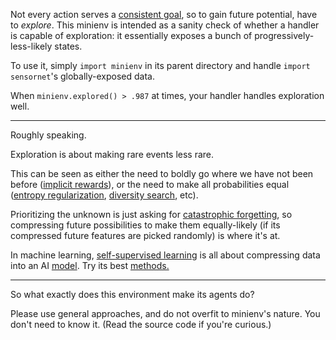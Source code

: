 Not every action serves a [consistent ](https://deepmind.com/research/publications/2021/The-Difficulty-of-Passive-Learning-in-Deep-Reinforcement-Learning)[goal](https://deepsense.ai/what-is-reinforcement-learning-the-complete-guide/), so to gain future potential, have to *explore*. This minienv is intended as a sanity check of whether a handler is capable of exploration: it essentially exposes a bunch of progressively-less-likely states.

To use it, simply `import minienv` in its parent directory and handle `import sensornet`'s globally-exposed data.

When `minienv.explored() > .987` at times, your handler handles exploration well.

---

Roughly speaking.

Exploration is about making rare events less rare.

This can be seen as either the need to boldly go where we have not been before ([implicit ](http://www.cs.cornell.edu/~helou/IMRL.pdf)[rewards](https://lilianweng.github.io/lil-log/2020/06/07/exploration-strategies-in-deep-reinforcement-learning.html)), or the need to make all probabilities equal ([entropy ](https://arxiv.org/abs/2005.00820)[regularization](https://paperswithcode.com/method/entropy-regularization), [diversity search](https://icml.cc/media/Slides/icml/2019/halla(10-09-15)-10-09-15-4336-recent_advances.pdf), etc).

Prioritizing the unknown is just asking for [catastrophic ](https://en.wikipedia.org/wiki/Catastrophic_interference)[forgetting](https://arxiv.org/abs/1612.00796), so compressing future possibilities to make them equally-likely (if its compressed future features are picked randomly) is where it's at.

In machine learning, [self-](https://en.wikipedia.org/wiki/Unsupervised_learning)[supervised learning](https://en.wikipedia.org/wiki/Self-supervised_learning) is all about compressing data into an AI [model](https://www.tensorflow.org/text/tutorials/transformer). Try its best [met](https://arxiv.org/abs/2006.07733)[hods.](https://paperswithcode.com/method/swav)

---

So what exactly does this environment make its agents do?

Please use general approaches, and do not overfit to minienv's nature. You don't need to know it. (Read the source code if you're curious.)